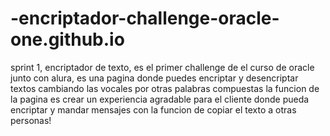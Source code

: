 # -encriptador-challenge-oracle-one.github.io
sprint 1, encriptador de texto, es el primer challenge de el curso de oracle junto con alura, es una pagina donde puedes encriptar y desencriptar textos cambiando las vocales por otras palabras compuestas
la funcion de la pagina es crear un experiencia agradable para el cliente donde pueda encriptar y mandar mensajes con la funcion de copiar el texto a otras personas!
